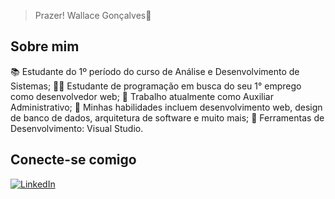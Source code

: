 > Prazer! Wallace Gonçalves👋

## Sobre mim ##

📚 Estudante do 1º período do curso de Análise e Desenvolvimento de Sistemas;
👨‍💻 Estudante de programação em busca do seu 1° emprego como desenvolvedor web;
💼 Trabalho atualmente como Auxiliar Administrativo;
🔧 Minhas habilidades incluem desenvolvimento web, design de banco de dados, arquitetura de software e muito mais;
🧰 Ferramentas de Desenvolvimento: Visual Studio.


## Conecte-se comigo
[![LinkedIn](https://img.shields.io/badge/LinkedIn-000?style=for-the-badge&logo=linkedin&logoColor=0E76A8)](https://www.linkedin.com/in/wallacegrocha/)

